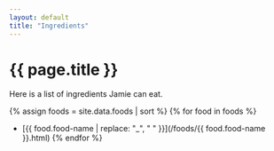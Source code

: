 ```yaml
---
layout: default
title: "Ingredients"
---
```


# {{ page.title }}

Here is a list of ingredients Jamie can eat.

{% assign foods = site.data.foods | sort %}
{% for food in foods %}
- [{{ food.food-name | replace: "_", " " }}](/foods/{{ food.food-name }}.html)
{% endfor %}
